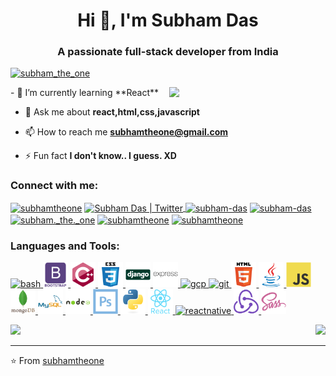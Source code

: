 <h1 align="center">Hi 👋, I'm Subham Das</h1>
<h3 align="center">A passionate full-stack developer from India</h3>

<p align="left"> <a href="https://twitter.com/subham_the_one" target="blank"><img src="https://img.shields.io/twitter/follow/subham_the_one?logo=twitter&style=for-the-badge" alt="subham_the_one" /></a> </p>
<img align= "right" width= "250" src= "https://pa1.narvii.com/6580/8098c6e9207376889eeb0532d9f5a0723c4d73f5_hq.gif"/>
- 🌱 I’m currently learning **React**

- 💬 Ask me about **react,html,css,javascript**

- 📫 How to reach me **subhamtheone@gmail.com**

- ⚡ Fun fact **I don't know.. I guess. XD**

<h3 align="left">Connect with me:</h3>
<p align="left">
<a href="https://dev.to/subhamtheone"><img align="center" src="https://cdn.jsdelivr.net/npm/simple-icons@3.0.1/icons/dev-dot-to.svg" alt="subhamtheone" height="30" width="40" /></a>
<a href="https://twitter.com/subham_the_one">
  <img align="center" alt="Subham Das | Twitter" height="30" width="40" src="https://cdn.jsdelivr.net/npm/simple-icons@v3/icons/twitter.svg" />
</a>
<a href="https://linkedin.com/in/subham-das" target="blank"><img align="center" src="https://cdn.jsdelivr.net/npm/simple-icons@3.13.0/icons/linkedin.svg" alt="subham-das" height="30" width="40" /></a>
<a href="https://stackoverflow.com/users/subham-das" target="blank"><img align="center" src="https://cdn.jsdelivr.net/npm/simple-icons@3.13.0/icons/stackoverflow.svg" alt="subham-das" height="30" width="40" /></a>
<a href="https://instagram.com/subham._the._one" target="blank"><img align="center" src="https://cdn.jsdelivr.net/npm/simple-icons@3.13.0/icons/instagram.svg" alt="subham._the._one" height="30" width="40" /></a>
<a href="https://www.hackerrank.com/subhamtheone" target="blank"><img align="center" src="https://cdn.jsdelivr.net/npm/simple-icons@3.13.0/icons/hackerrank.svg" alt="subhamtheone" height="30" width="40" /></a>
<a href="https://www.hackerearth.com/@subhamtheone" target="blank"><img align="center" src="https://cdn.jsdelivr.net/npm/simple-icons@3.13.0/icons/hackerearth.svg" alt="subhamtheone" height="30" width="40" /></a>
</p>

<h3 align="left">Languages and Tools:</h3>
<p align="left"> <a href="https://www.gnu.org/software/bash/" target="_blank"> <img src="https://www.vectorlogo.zone/logos/gnu_bash/gnu_bash-icon.svg" alt="bash" width="40" height="40"/> </a> <a href="https://getbootstrap.com" target="_blank"> <img src="https://raw.githubusercontent.com/devicons/devicon/master/icons/bootstrap/bootstrap-plain-wordmark.svg" alt="bootstrap" width="40" height="40"/> </a> <a href="https://www.w3schools.com/cpp/" target="_blank"> <img src="https://raw.githubusercontent.com/devicons/devicon/master/icons/cplusplus/cplusplus-original.svg" alt="cplusplus" width="40" height="40"/> </a> <a href="https://www.w3schools.com/css/" target="_blank"> <img src="https://raw.githubusercontent.com/devicons/devicon/master/icons/css3/css3-original-wordmark.svg" alt="css3" width="40" height="40"/> </a> <a href="https://www.djangoproject.com/" target="_blank"> <img src="https://raw.githubusercontent.com/devicons/devicon/master/icons/django/django-original.svg" alt="django" width="40" height="40"/> </a> <a href="https://expressjs.com" target="_blank"> <img src="https://raw.githubusercontent.com/devicons/devicon/master/icons/express/express-original-wordmark.svg" alt="express" width="40" height="40"/> </a> <a href="https://cloud.google.com" target="_blank"> <img src="https://www.vectorlogo.zone/logos/google_cloud/google_cloud-icon.svg" alt="gcp" width="40" height="40"/> </a> <a href="https://git-scm.com/" target="_blank"> <img src="https://www.vectorlogo.zone/logos/git-scm/git-scm-icon.svg" alt="git" width="40" height="40"/> </a> <a href="https://www.w3.org/html/" target="_blank"> <img src="https://raw.githubusercontent.com/devicons/devicon/master/icons/html5/html5-original-wordmark.svg" alt="html5" width="40" height="40"/> </a> <a href="https://www.java.com" target="_blank"> <img src="https://raw.githubusercontent.com/devicons/devicon/master/icons/java/java-original.svg" alt="java" width="40" height="40"/> </a> <a href="https://developer.mozilla.org/en-US/docs/Web/JavaScript" target="_blank"> <img src="https://raw.githubusercontent.com/devicons/devicon/master/icons/javascript/javascript-original.svg" alt="javascript" width="40" height="40"/> </a> <a href="https://www.mongodb.com/" target="_blank"> <img src="https://raw.githubusercontent.com/devicons/devicon/master/icons/mongodb/mongodb-original-wordmark.svg" alt="mongodb" width="40" height="40"/> </a> <a href="https://www.mysql.com/" target="_blank"> <img src="https://raw.githubusercontent.com/devicons/devicon/master/icons/mysql/mysql-original-wordmark.svg" alt="mysql" width="40" height="40"/> </a> <a href="https://nodejs.org" target="_blank"> <img src="https://raw.githubusercontent.com/devicons/devicon/master/icons/nodejs/nodejs-original-wordmark.svg" alt="nodejs" width="40" height="40"/> </a> <a href="https://www.photoshop.com/en" target="_blank"> <img src="https://raw.githubusercontent.com/devicons/devicon/master/icons/photoshop/photoshop-line.svg" alt="photoshop" width="40" height="40"/> </a> <a href="https://www.python.org" target="_blank"> <img src="https://raw.githubusercontent.com/devicons/devicon/master/icons/python/python-original.svg" alt="python" width="40" height="40"/> </a> <a href="https://reactjs.org/" target="_blank"> <img src="https://raw.githubusercontent.com/devicons/devicon/master/icons/react/react-original-wordmark.svg" alt="react" width="40" height="40"/> </a> <a href="https://reactnative.dev/" target="_blank"> <img src="https://reactnative.dev/img/header_logo.svg" alt="reactnative" width="40" height="40"/> </a> <a href="https://redux.js.org" target="_blank"> <img src="https://raw.githubusercontent.com/devicons/devicon/master/icons/redux/redux-original.svg" alt="redux" width="40" height="40"/> </a> <a href="https://sass-lang.com" target="_blank"> <img src="https://raw.githubusercontent.com/devicons/devicon/master/icons/sass/sass-original.svg" alt="sass" width="40" height="40"/> </a> </p>

<p align="right">
<img align="left" src="https://github-readme-stats.vercel.app/api?username=subhamtheone&theme=tokyonight&show_icons=true" />

<img  float="right" src="https://github-readme-stats.vercel.app/api/top-langs/?username=subhamtheone&theme=tokyonight&show_icons=true" />

</p>


---
⭐️ From [subhamtheone](https://github.com/subhamtheone)

